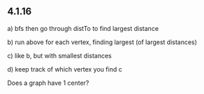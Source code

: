 ## 4.1.16

a) bfs then go through distTo to find largest distance

b) run above for each vertex, finding largest (of largest distances)

c) like b, but with smallest distances

d) keep track of which vertex you find c

Does a graph have 1 center?
